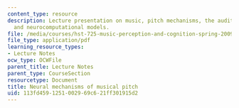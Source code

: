 ```yaml
---
content_type: resource
description: Lecture presentation on music, pitch mechanisms, the auditory system,
  and neurocomputational models.
file: /media/courses/hst-725-music-perception-and-cognition-spring-2009/113fd4591251002969c621ff301915d2_MITHST_725S09_lec05_pitchmech.pdf
file_type: application/pdf
learning_resource_types:
- Lecture Notes
ocw_type: OCWFile
parent_title: Lecture Notes
parent_type: CourseSection
resourcetype: Document
title: Neural mechanisms of musical pitch
uid: 113fd459-1251-0029-69c6-21ff301915d2
---
```

